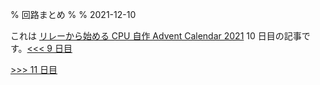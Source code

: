 % 回路まとめ
%
% 2021-12-10

これは [リレーから始める CPU 自作 Advent Calendar 2021](https://adventar.org/calendars/7052) 10 日目の記事です。[<<< 9 日目](../Day9_ROM/)

[>>> 11 日目](../Day11_CPU/)
